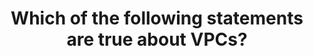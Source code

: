 ---
layout: all-exams
title: "Which of the following statements are true about VPCs?"
blurb: "VPC do not need a public IP address. Furthermore, Traffic between your VPC and the other service does not leave the Amazon network. This definition"
quid: 225
---